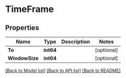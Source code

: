 # TimeFrame

## Properties

Name | Type | Description | Notes
------------ | ------------- | ------------- | -------------
**To** | **int64** |  | [optional] 
**WindowSize** | **int64** |  | [optional] 

[[Back to Model list]](../README.md#documentation-for-models) [[Back to API list]](../README.md#documentation-for-api-endpoints) [[Back to README]](../README.md)


